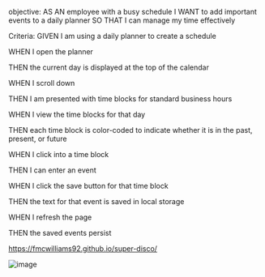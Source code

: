 objective:
AS AN employee with a busy schedule
I WANT to add important events to a daily planner
SO THAT I can manage my time effectively

Criteria:
GIVEN I am using a daily planner to create a schedule

WHEN I open the planner

THEN the current day is displayed at the top of the calendar

WHEN I scroll down

THEN I am presented with time blocks for standard business hours

WHEN I view the time blocks for that day

THEN each time block is color-coded to indicate whether it is in the past, present, or future

WHEN I click into a time block

THEN I can enter an event

WHEN I click the save button for that time block

THEN the text for that event is saved in local storage

WHEN I refresh the page

THEN the saved events persist

https://fmcwilliams92.github.io/super-disco/

![image](https://user-images.githubusercontent.com/80353368/115783545-98d36980-a382-11eb-965d-a3438b548aeb.png)
